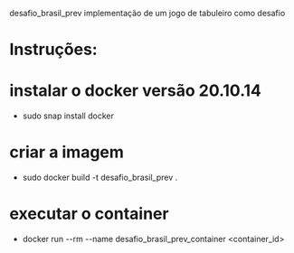 desafio_brasil_prev
implementação de um jogo de tabuleiro como desafio
# Instruções:

# instalar o docker versão 20.10.14
- sudo snap install docker

# criar a imagem
- sudo docker build -t desafio_brasil_prev .

# executar o container
- docker run --rm --name desafio_brasil_prev_container <container_id>
